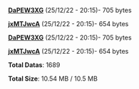 [**DaPEW3XG**](/data/DaPEW3XG.txt) (25/12/22 - 20:15)- 705 bytes

[**jxMTJwcA**](/data/jxMTJwcA.txt) (25/12/22 - 20:15)- 654 bytes

[**DaPEW3XG**](/data/DaPEW3XG.txt) (25/12/22 - 20:15)- 705 bytes

[**jxMTJwcA**](/data/jxMTJwcA.txt) (25/12/22 - 20:15)- 654 bytes

**Total Datas**: 1689

**Total Size**: 10.54 MB / 10.5 MB